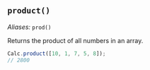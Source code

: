 ## `product()` 

*Aliases:* `prod()`

Returns the product of all numbers in an array.

```javascript
Calc.product([10, 1, 7, 5, 8]);
// 2800
```


